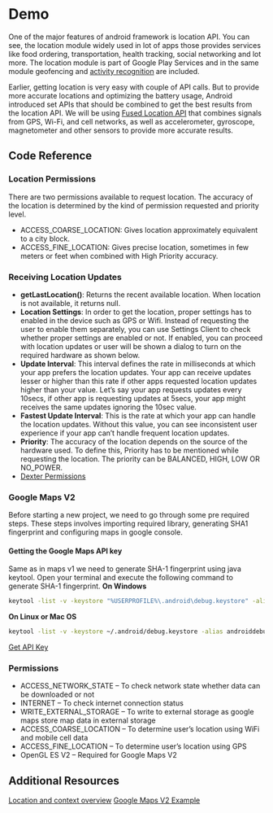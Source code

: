 # Demo

One of the major features of android framework is location API. You can see, the location module widely used in lot of apps those provides services like food ordering, transportation, health tracking, social networking and lot more. The location module is part of Google Play Services and in the same module geofencing and [activity recognition](https://www.androidhive.info/2017/12/android-user-activity-recognition-still-walking-running-driving-etc/) are included.

Earlier, getting location is very easy with couple of API calls. But to provide more accurate locations and optimizing the battery usage, Android introduced set APIs that should be combined to get the best results from the location API. We will be using [Fused Location API](https://developers.google.com/location-context/fused-location-provider/) that combines signals from GPS, Wi-Fi, and cell networks, as well as accelerometer, gyroscope, magnetometer and other sensors to provide more accurate results.

## Code Reference

### Location Permissions

There are two permissions available to request location. The accuracy of the location is determined by the kind of permission requested and priority level.

* ACCESS_COARSE_LOCATION: Gives location approximately equivalent to a city block.
* ACCESS_FINE_LOCATION: Gives precise location, sometimes in few meters or feet when combined with High Priority accuracy.

### Receiving Location Updates

* **getLastLocation()**: Returns the recent available location. When location is not available, it returns null.
* **Location Settings**: In order to get the location, proper settings has to enabled in the device such as GPS or Wifi. Instead of requesting the user to enable them separately, you can use Settings Client to check whether proper settings are enabled or not. If enabled, you can proceed with location updates or user will be shown a dialog to turn on the required hardware as shown below.
* **Update Interval**: This interval defines the rate in milliseconds at which your app prefers the location updates. Your app can receive updates lesser or higher than this rate if other apps requested location updates higher than your value. Let’s say your app requests updates every 10secs, if other app is requesting updates at 5secs, your app might receives the same updates ignoring the 10sec value.
* **Fastest Update Interval**: This is the rate at which your app can handle the location updates. Without this value, you can see inconsistent user experience if your app can’t handle frequent location updates.
* **Priority**: The accuracy of the location depends on the source of the hardware used. To define this, Priority has to be mentioned while requesting the location. The priority can be BALANCED, HIGH, LOW OR NO_POWER.
* [Dexter Permissions](https://www.androidhive.info/2017/12/android-easy-runtime-permissions-with-dexter/)

### Google Maps V2
Before starting a new project, we need to go through some pre required steps. These steps involves importing required library, generating SHA1 fingerprint and configuring maps in google console.

#### Getting the Google Maps API key

Same as in maps v1 we need to generate SHA-1 fingerprint using java keytool. Open your terminal and execute the following command to generate SHA-1 fingerprint.
**On Windows**
```bash
keytool -list -v -keystore "%USERPROFILE%\.android\debug.keystore" -alias androiddebugkey -storepass android -keypass android
```

**On Linux or Mac OS**
```bash
keytool -list -v -keystore ~/.android/debug.keystore -alias androiddebugkey -storepass android -keypass android
```

[Get API Key](https://developers.google.com/maps/documentation/android-sdk/signup)

### Permissions

* ACCESS_NETWORK_STATE – To check network state whether data can be downloaded or not
* INTERNET – To check internet connection status
* WRITE_EXTERNAL_STORAGE – To write to external storage as google maps store map data in external storage
* ACCESS_COARSE_LOCATION – To determine user’s location using WiFi and mobile cell data
* ACCESS_FINE_LOCATION – To determine user’s location using GPS
* OpenGL ES V2 – Required for Google Maps V2

## Additional Resources
[Location and context overview](https://developer.android.com/training/location/)
[Google Maps V2 Example](https://www.androidhive.info/2013/08/android-working-with-google-maps-v2/)

